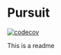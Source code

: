 # Pursuit
[![codecov](https://codecov.io/gh/Ruijan/Pursuit/branch/main/graph/badge.svg?token=nlOqUzDYav)](https://codecov.io/gh/Ruijan/Pursuit)

This is a readme
